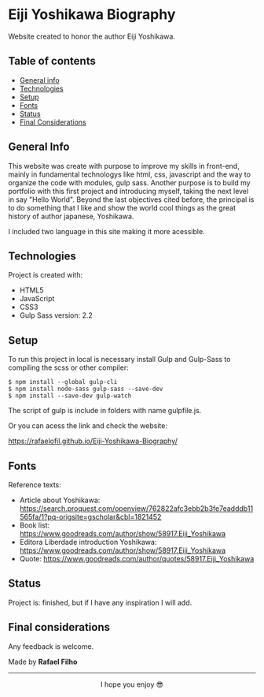 # Eiji Yoshikawa Biography
Website created to honor the author Eiji Yoshikawa.

## Table of contents
* [General info](#general-info)
* [Technologies](#technologies)
* [Setup](#setup)
* [Fonts](#fonts)
* [Status](#status)
* [Final Considerations](#final-considerations)

## General Info
This website was create with purpose to improve my skills in front-end, mainly in fundamental technologys like html, css, javascript and the way to organize the code with modules, gulp sass.
Another purpose is to build my portfolio with this first project and introducing myself, taking the next level in say "Hello World".
Beyond the last objectives cited before, the principal is to do something that I like and show the world cool things as the great history of author japanese, Yoshikawa.

I included two language in this site making it more acessible. 

## Technologies
Project is created with:

* HTML5
* JavaScript
* CSS3
* Gulp Sass version: 2.2

## Setup
To run this project in local is necessary install Gulp and Gulp-Sass to compiling the scss or other compiler: 

```
$ npm install --global gulp-cli
$ npm install node-sass gulp-sass --save-dev
$ npm install --save-dev gulp-watch
```
The script of gulp is include in folders with name gulpfile.js.

Or you can acess the link and check the website:

https://rafaelofil.github.io/Eiji-Yoshikawa-Biography/

## Fonts

Reference texts:

* Article about Yoshikawa: https://search.proquest.com/openview/762822afc3ebb2b3fe7eadddb11565fa/1?pq-origsite=gscholar&cbl=1821452
* Book list: https://www.goodreads.com/author/show/58917.Eiji_Yoshikawa
* Editora Liberdade introduction Yoshikawa: https://www.goodreads.com/author/show/58917.Eiji_Yoshikawa
* Quote: https://www.goodreads.com/author/quotes/58917.Eiji_Yoshikawa

## Status

Project is: finished, but if I have any inspiration I will add. 

## Final considerations

Any feedback is welcome.

Made by <b>Rafael Filho</b>

<hr>
<p align="center"> I hope you enjoy 😎</p>
